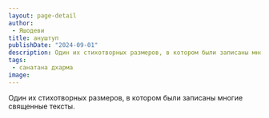 ```yaml
---
layout: page-detail
author:
 - Яшодеви
title: ануштуп
publishDate: "2024-09-01"
description: Один их стихотворных размеров, в котором были записаны многие священные тексты.
tags:
 - санатана дхарма
image: 
---
```


Один их стихотворных размеров, в котором были записаны многие священные тексты.


